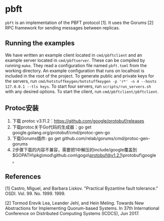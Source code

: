 # pbft

`pbft` is an implementation of the PBFT protocol [1]. It uses the Gorums [2] RPC framework for sending messages between replicas.

## Running the examples

We have written an example client located in `cmd/pbftclient` and an example server located in `cmd/pbftserver`.
These can be compiled by running `make`.
They read a configuration file named `pbft.toml` from the working directory.
An example configuration that runs on localhost is included in the root of the project.
To generate public and private keys for the servers, run `cmd/hotstuffkeygen/hotstuffkeygen -p 'r*' -n 4 --hosts 127.0.0.1 --tls keys`.
To start four servers, run `scripts/run_servers.sh` with any desired options.
To start the client, run `cmd/pbftclient/pbftclient`.

## Protoc安装
1. 下载 protoc v3.11.2：https://github.com/google/protobuf/releases
2. 下载protoc关于Go代码的生成器：go get google.golang.org/protobuf/cmd/protoc-gen-go
3. 下载Gorums插件: go get github.com/relab/gorums/cmd/protoc-gen-gorums
4. 2步骤下载的内容不兼容，需要把1中解压的include/google覆盖到$GOPATH\pkg\mod\github.com\gogo\protobuf@v1.2.1\protobuf\google。

## References

[1] Castro, Miguel, and Barbara Liskov. "Practical Byzantine fault tolerance." OSDI. Vol. 99. No. 1999. 1999.

[2] Tormod Erevik Lea, Leander Jehl, and Hein Meling. Towards New Abstractions for Implementing Quorum-based Systems. In 37th International Conference on Distributed Computing Systems (ICDCS), Jun 2017.
